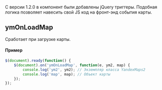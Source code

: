 С версии 1.2.0 в компонент были добавлены jQuery триггеры.
Подобная логика позволяет навесить свой JS код на фронт-энд события карты.

## ymOnLoadMap
Сработает при загрузке карты.

#### Пример
```javascript
$(document).ready(function() {
    $(document).on('ymOnLoadMap', function(e, ym2, map) {
        console.log('ym2', ym2); // Экземпляр класса YandexMaps2
        console.log('map', map); // Объект карты
    });
});
```
